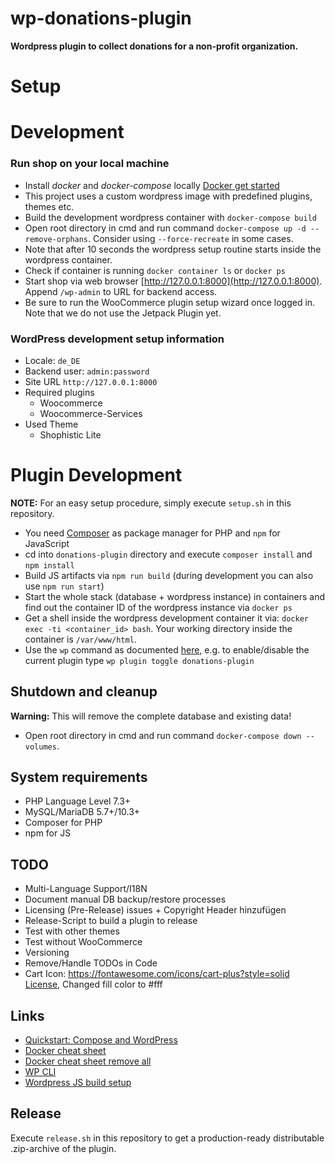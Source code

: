 # wp-donations-plugin

**Wordpress plugin to collect donations for a non-profit organization.**

# Setup

# Development

### Run shop on your local machine
* Install *docker* and *docker-compose* locally [Docker get started](https://www.docker.com/get-started)
* This project uses a custom wordpress image with predefined plugins, themes etc.
* Build the development wordpress container with `docker-compose build`
* Open root directory in cmd and run command `docker-compose up -d --remove-orphans`. Consider using `--force-recreate` in some cases.
* Note that after 10 seconds the wordpress setup routine starts inside the wordpress container.
* Check if container is running `docker container ls` or `docker ps`
* Start shop via web browser [http://127.0.0.1:8000](http://127.0.0.1:8000). Append `/wp-admin` to URL for backend access.
* Be sure to run the WooCommerce plugin setup wizard once logged in. Note that we do not use the Jetpack Plugin yet.

### WordPress development setup information
* Locale: `de_DE`
* Backend user: `admin:password`
* Site URL `http://127.0.0.1:8000`
* Required plugins
    * Woocommerce
    * Woocommerce-Services
* Used Theme
    * Shophistic Lite

# Plugin Development

**NOTE:** For an easy setup procedure, simply execute `setup.sh` in this repository.

* You need [Composer](https://getcomposer.org) as package manager for PHP and `npm` for JavaScript
* cd into `donations-plugin` directory and execute `composer install` and `npm install`
* Build JS artifacts via `npm run build` (during development you can also use `npm run start`)
* Start the whole stack (database + wordpress instance) in containers and find out the container ID of the wordpress instance via `docker ps`
* Get a shell inside the wordpress development container it via: `docker exec -ti <container_id> bash`.
Your working directory inside the container is `/var/www/html`.
* Use the `wp` command as documented [here](https://wp-cli.org), 
e.g. to enable/disable the current plugin type `wp plugin toggle donations-plugin` 

## Shutdown and cleanup
**Warning:** This will remove the complete database and existing data!

* Open root directory in cmd and run command `docker-compose down --volumes`.
 
## System requirements
- PHP Language Level 7.3+
- MySQL/MariaDB 5.7+/10.3+
- Composer for PHP
- npm for JS

## TODO
- Multi-Language Support/I18N
- Document manual DB backup/restore processes
- Licensing (Pre-Release) issues + Copyright Header hinzufügen
- Release-Script to build a plugin to release
- Test with other themes
- Test without WooCommerce
- Versioning
- Remove/Handle TODOs in Code
- Cart Icon: https://fontawesome.com/icons/cart-plus?style=solid [License](https://fontawesome.com/license), Changed fill color to #fff

## Links
* [Quickstart: Compose and WordPress](https://docs.docker.com/compose/wordpress)
* [Docker cheat sheet](https://www.docker.com/sites/default/files/d8/2019-09/docker-cheat-sheet.pdf)
* [Docker cheat sheet remove all](https://linuxize.com/post/how-to-remove-docker-images-containers-volumes-and-networks/)
* [WP CLI](https://wp-cli.org)
* [Wordpress JS build setup](https://developer.wordpress.org/block-editor/tutorials/javascript/js-build-setup/)

## Release

Execute `release.sh` in this repository to get a production-ready distributable .zip-archive of the plugin.